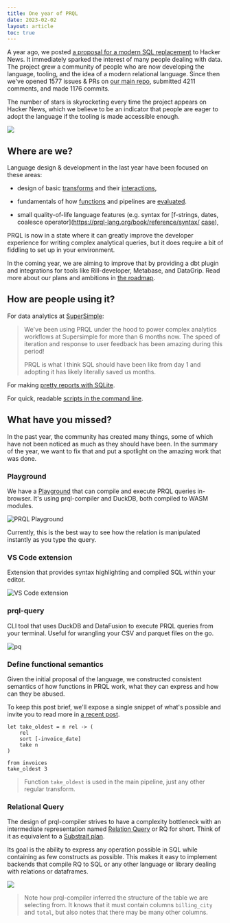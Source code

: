 ```yaml
---
title: One year of PRQL
date: 2023-02-02
layout: article
toc: true
---
```


A year ago, we posted
[a proposal for a modern SQL replacement](https://news.ycombinator.com/item?id=30060784)
to Hacker News. It immediately sparked the interest of many people dealing with
data. The project grew a community of people who are now developing the
language, tooling, and the idea of a modern relational language. Since then
we've opened 1577 issues & PRs on [our main repo](https://github.com/PRQL/prql),
submitted 4211 comments, and made 1176 commits.

The number of stars is skyrocketing every time the project appears on Hacker
News, which we believe to be an indicator that people are eager to adopt the
language if the tooling is made accessible enough.

![](FQ9QSOo.png)

## Where are we?

Language design & development in the last year have been focused on these areas:

- design of basic
  [transforms](https://prql-lang.org/book/reference/stdlib/transforms/) and
  their [interactions](https://github.com/PRQL/prql/issues/300),

- fundamentals of how [functions](https://github.com/PRQL/prql/issues/444) and
  pipelines are [evaluated](#define-functional-semantics).

- small quality-of-life language features (e.g. syntax for [f-strings, dates,
  coalesce operator](https://prql-lang.org/book/reference/syntax/
  [case](https://github.com/PRQL/prql/issues/504)),

PRQL is now in a state where it can greatly improve the developer experience for
writing complex analytical queries, but it does require a bit of fiddling to set
up in your environment.

In the coming year, we are aiming to improve that by providing a dbt plugin and
integrations for tools like Rill-developer, Metabase, and DataGrip. Read more
about our plans and ambitions in [the roadmap](https://prql-lang.org/roadmap/).

## How are people using it?

For data analytics at [SuperSimple](https://gosupersimple.com/):

> We've been using PRQL under the hood to power complex analytics workflows at
> Supersimple for more than 6 months now. The speed of iteration and response to
> user feedback has been amazing during this period!
>
> PRQL is what I think SQL should have been like from day 1 and adopting it has
> likely literally saved us months.

For making
[pretty reports with SQLite](https://prql-lang.org/posts/2023-01-28-format-pretty-reports/).

For quick, readable
[scripts in the command line](https://prql-lang.org/posts/2023-01-27-prql-query/).

## What have you missed?

In the past year, the community has created many things, some of which have not
been noticed as much as they should have been. In the summary of the year, we
want to fix that and put a spotlight on the amazing work that was done.

### Playground

We have a [Playground](https://prql-lang.org/playground/) that can compile and
execute PRQL queries in-browser. It's using prql-compiler and DuckDB, both
compiled to WASM modules.

![PRQL Playground](URpCf29.png)

Currently, this is the best way to see how the relation is manipulated instantly
as you type the query.

### VS Code extension

Extension that provides syntax highlighting and compiled SQL within your editor.

![VS Code extension](7cpDySb.png)

### prql-query

CLI tool that uses DuckDB and DataFusion to execute PRQL queries from your
terminal. Useful for wrangling your CSV and parquet files on the go.

![pq](ncVXken.png)

### Define functional semantics

Given the initial proposal of the language, we constructed consistent semantics
of how functions in PRQL work, what they can express and how can they be abused.

To keep this post brief, we'll expose a single snippet of what's possible and
invite you to read more in
[a recent post](https://prql-lang.org/functional-relations/).

```prql
let take_oldest = n rel -> (
    rel
    sort [-invoice_date]
    take n
)

from invoices
take_oldest 3
```

> Function `take_oldest` is used in the main pipeline, just any other regular
> transform.

### Relational Query

The design of prql-compiler strives to have a complexity bottleneck with an
intermediate representation named
[Relation Query](https://docs.rs/prql-compiler/latest/prql-compiler/ast/rq/index.html)
or RQ for short. Think of it as equivalent to a
[Substrait plan](https://substrait.io/).

Its goal is the ability to express any operation possible in SQL while
containing as few constructs as possible. This makes it easy to implement
backends that compile RQ to SQL or any other language or library dealing with
relations or dataframes.

![](GXLvoXn.png)

> Note how prql-compiler inferred the structure of the table we are selecting
> from. It knows that it must contain columns `billing_city` and `total`, but
> also notes that there may be many other columns.
